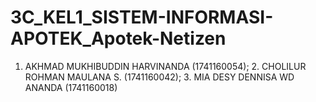 # 3C_KEL1_SISTEM-INFORMASI-APOTEK_Apotek-Netizen
1. AKHMAD MUKHIBUDDIN HARVINANDA (1741160054); 2. CHOLILUR ROHMAN MAULANA S. (1741160042); 3. MIA DESY DENNISA WD ANANDA (1741160018)
